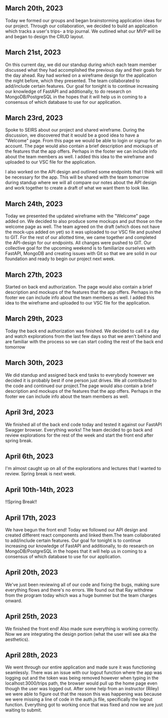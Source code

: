 ## March 20th, 2023
Today we formed our groups and began brainstorming application ideas for our project. Through our collaboration, we decided to build an application which tracks a user's trips- a trip journal. We outlined what our MVP will be and began to design the CRUD layout.

## March 21st, 2023
On this current day, we did our standup during which each team member discussed what they had accomplished the previous day and their goals for the day ahead. Ray had worked on a wireframe design for the application the night before, which they presented. The team collaborated to add/include certain features. Our goal for tonight is to continue increasing our knowledge of FastAPI and additionally, to do research on MongoDB/PostgreSQL in the hopes that it will help us in coming to a consensus of which database to use for our application.

## March 23rd, 2023
Spoke to SEIRS about our project and shared wireframe. During the discussion, we discovered that it would be a good idea to have a "Welcome" page. From this page we would be able to login or signup for an account. The page would also contain a brief description and mockups of the features that the app offers. Perhaps in the footer we can include info about the team members as well. I added this idea to the wireframe and uploaded to our VSC file for the application.

I also worked on the API design and outlined some endpoints that I think will be necessary for the app. This will be shared with the team tomorrow during standup where we will all compare our notes about the API design and work together to create a draft of what we want them to look like.

## March 24th, 2023
Today we presented the updated wireframe with the "Welcome" page added on. We decided to also produce some mockups and put those on the welcome page as well. The team agreed on the draft (which does not have the mock-ups added on yet) so it was uploaded to our VSC file and pushed to GIT. For the rest of our allotted time, we came together and completed the API-design for our endpoints. All changes were pushed to GIT. Our collective goal for the upcoming weekend is to familiarize ourselves with FastAPI, MongoDB and creating issues with Git so that we are solid in our foundation and ready to begin our project next week.

## March 27th, 2023
Started on back end authorization. The page would also contain a brief description and mockups of the features that the app offers. Perhaps in the footer we can include info about the team members as well. I added this idea to the wireframe and uploaded to our VSC file for the application.

## March 29th, 2023
Today the back end authorization was finished. We decided to call it a day and watch explorations from the last few days so that we aren't behind and are familiar with the process so we can start coding the rest of the back end tomorrow

## March 30th, 2023
We did standup and assigned back end tasks to everybody however we decided it is probably best if one person just drives. We all contributed to the code and continued our project.The page would also contain a brief description and mockups of the features that the app offers. Perhaps in the footer we can include info about the team members as well.

## April 3rd, 2023
We finished all of the back end code today and tested it against our FastAPI Swagger browser. Everything works! The team decided to go back and review explorations for the rest of the week and start the front end after spring break.

## April 6th, 2023
I'm almost caught up on all of the explorations and lectures that I wanted to review. Spring break is next week.

## April 10th-14th, 2023
!!Spring Break!!

## April 17th, 2023
We have begun the front end! Today we followed our API design and created different react components and linked them.The team collaborated to add/include certain features. Our goal for tonight is to continue increasing our knowledge of FastAPI and additionally, to do research on MongoDB/PostgreSQL in the hopes that it will help us in coming to a consensus of which database to use for our application.

## April 20th, 2023
We've just been reviewing all of our code and fixing the bugs, making sure everything flows and there's no errors. We found out that Ray withdrew from the program today which was a huge bummer but the team charges onward.

## April 25th, 2023
We finished the front end! Also made sure everything is working correctly. Now we are integrating the design portion (what the user will see aka the aesthetics).

## April 28th, 2023
We went through our entire application and made sure it was functioning seamlessly. There was an issue with our logout function where the app was logging out and the token was being removed however when typing in the localhost:3000/trips path, the browser would pull up the home page even though the user was logged out. After some help from an instructor (Riley) we were able to figure out that the reason this was happening was because we were missing a line of code in the auth.js file, specifically the logout function. Everything got to working once that was fixed and now we are just waiting to submit.
